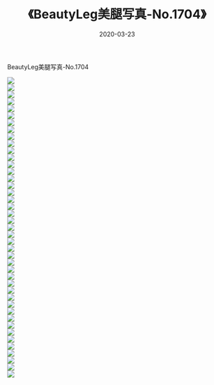 ﻿---
layout: post
title:  《BeautyLeg美腿写真-No.1704》
date:   2020-03-23
img: http://img.660000.xyz/Sharelink/网络美图/2020/BeautyLeg美腿写真-No.1704/000.jpg
categories: [美女, 清纯, 唯美]
---

BeautyLeg美腿写真-No.1704

  ![](http://img.660000.xyz/Sharelink/网络美图/2020/BeautyLeg美腿写真-No.1704/001.jpg) <br> ![](http://img.660000.xyz/Sharelink/网络美图/2020/BeautyLeg美腿写真-No.1704/002.jpg) <br> ![](http://img.660000.xyz/Sharelink/网络美图/2020/BeautyLeg美腿写真-No.1704/003.jpg) <br> ![](http://img.660000.xyz/Sharelink/网络美图/2020/BeautyLeg美腿写真-No.1704/004.jpg) <br> ![](http://img.660000.xyz/Sharelink/网络美图/2020/BeautyLeg美腿写真-No.1704/005.jpg) <br> ![](http://img.660000.xyz/Sharelink/网络美图/2020/BeautyLeg美腿写真-No.1704/006.jpg) <br> ![](http://img.660000.xyz/Sharelink/网络美图/2020/BeautyLeg美腿写真-No.1704/007.jpg) <br> ![](http://img.660000.xyz/Sharelink/网络美图/2020/BeautyLeg美腿写真-No.1704/008.jpg) <br> ![](http://img.660000.xyz/Sharelink/网络美图/2020/BeautyLeg美腿写真-No.1704/009.jpg) <br> ![](http://img.660000.xyz/Sharelink/网络美图/2020/BeautyLeg美腿写真-No.1704/010.jpg) <br> ![](http://img.660000.xyz/Sharelink/网络美图/2020/BeautyLeg美腿写真-No.1704/011.jpg) <br> ![](http://img.660000.xyz/Sharelink/网络美图/2020/BeautyLeg美腿写真-No.1704/012.jpg) <br> ![](http://img.660000.xyz/Sharelink/网络美图/2020/BeautyLeg美腿写真-No.1704/013.jpg) <br> ![](http://img.660000.xyz/Sharelink/网络美图/2020/BeautyLeg美腿写真-No.1704/014.jpg) <br> ![](http://img.660000.xyz/Sharelink/网络美图/2020/BeautyLeg美腿写真-No.1704/015.jpg) <br> ![](http://img.660000.xyz/Sharelink/网络美图/2020/BeautyLeg美腿写真-No.1704/016.jpg) <br> ![](http://img.660000.xyz/Sharelink/网络美图/2020/BeautyLeg美腿写真-No.1704/017.jpg) <br> ![](http://img.660000.xyz/Sharelink/网络美图/2020/BeautyLeg美腿写真-No.1704/018.jpg) <br> ![](http://img.660000.xyz/Sharelink/网络美图/2020/BeautyLeg美腿写真-No.1704/019.jpg) <br> ![](http://img.660000.xyz/Sharelink/网络美图/2020/BeautyLeg美腿写真-No.1704/020.jpg) <br> ![](http://img.660000.xyz/Sharelink/网络美图/2020/BeautyLeg美腿写真-No.1704/021.jpg) <br> ![](http://img.660000.xyz/Sharelink/网络美图/2020/BeautyLeg美腿写真-No.1704/022.jpg) <br> ![](http://img.660000.xyz/Sharelink/网络美图/2020/BeautyLeg美腿写真-No.1704/023.jpg) <br> ![](http://img.660000.xyz/Sharelink/网络美图/2020/BeautyLeg美腿写真-No.1704/024.jpg) <br> ![](http://img.660000.xyz/Sharelink/网络美图/2020/BeautyLeg美腿写真-No.1704/025.jpg) <br> ![](http://img.660000.xyz/Sharelink/网络美图/2020/BeautyLeg美腿写真-No.1704/026.jpg) <br> ![](http://img.660000.xyz/Sharelink/网络美图/2020/BeautyLeg美腿写真-No.1704/027.jpg) <br> ![](http://img.660000.xyz/Sharelink/网络美图/2020/BeautyLeg美腿写真-No.1704/028.jpg) <br> ![](http://img.660000.xyz/Sharelink/网络美图/2020/BeautyLeg美腿写真-No.1704/029.jpg) <br> ![](http://img.660000.xyz/Sharelink/网络美图/2020/BeautyLeg美腿写真-No.1704/030.jpg) <br> ![](http://img.660000.xyz/Sharelink/网络美图/2020/BeautyLeg美腿写真-No.1704/031.jpg) <br> ![](http://img.660000.xyz/Sharelink/网络美图/2020/BeautyLeg美腿写真-No.1704/032.jpg) <br> ![](http://img.660000.xyz/Sharelink/网络美图/2020/BeautyLeg美腿写真-No.1704/033.jpg) <br> ![](http://img.660000.xyz/Sharelink/网络美图/2020/BeautyLeg美腿写真-No.1704/034.jpg) <br> ![](http://img.660000.xyz/Sharelink/网络美图/2020/BeautyLeg美腿写真-No.1704/035.jpg) <br> ![](http://img.660000.xyz/Sharelink/网络美图/2020/BeautyLeg美腿写真-No.1704/036.jpg) <br> ![](http://img.660000.xyz/Sharelink/网络美图/2020/BeautyLeg美腿写真-No.1704/037.jpg) <br> ![](http://img.660000.xyz/Sharelink/网络美图/2020/BeautyLeg美腿写真-No.1704/038.jpg) <br> ![](http://img.660000.xyz/Sharelink/网络美图/2020/BeautyLeg美腿写真-No.1704/039.jpg) <br> ![](http://img.660000.xyz/Sharelink/网络美图/2020/BeautyLeg美腿写真-No.1704/040.jpg) <br> ![](http://img.660000.xyz/Sharelink/网络美图/2020/BeautyLeg美腿写真-No.1704/041.jpg) <br> ![](http://img.660000.xyz/Sharelink/网络美图/2020/BeautyLeg美腿写真-No.1704/042.jpg) <br> ![](http://img.660000.xyz/Sharelink/网络美图/2020/BeautyLeg美腿写真-No.1704/043.jpg) <br>